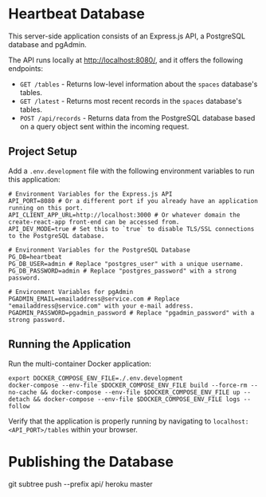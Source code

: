 # Heartbeat Database

This server-side application consists of an Express.js API, a PostgreSQL database and pgAdmin.

The API runs locally at [http://localhost:8080/](http://localhost:8080/), and it offers the following endpoints:

* `GET /tables` - Returns low-level information about the `spaces` database's tables.
* `GET /latest` - Returns most recent records in the `spaces` database's tables.
* `POST /api/records` - Returns data from the PostgreSQL database based on a query object sent within the incoming request.

## Project Setup

Add a `.env.development` file with the following environment variables to run this application:

```
# Environment Variables for the Express.js API
API_PORT=8080 # Or a different port if you already have an application running on this port.
API_CLIENT_APP_URL=http://localhost:3000 # Or whatever domain the create-react-app front-end can be accessed from.
API_DEV_MODE=true # Set this to `true` to disable TLS/SSL connections to the PostgreSQL database.

# Environment Variables for the PostgreSQL Database
PG_DB=heartbeat
PG_DB_USER=admin # Replace "postgres_user" with a unique username.
PG_DB_PASSWORD=admin # Replace "postgres_password" with a strong password. 

# Environment Variables for pgAdmin
PGADMIN_EMAIL=emailaddress@service.com # Replace "emailaddress@service.com" with your e-mail address.
PGADMIN_PASSWORD=pgadmin_password # Replace "pgadmin_password" with a strong password.
```

## Running the Application

Run the multi-container Docker application:

```shell
export DOCKER_COMPOSE_ENV_FILE=./.env.development
docker-compose --env-file $DOCKER_COMPOSE_ENV_FILE build --force-rm --no-cache && docker-compose --env-file $DOCKER_COMPOSE_ENV_FILE up --detach && docker-compose --env-file $DOCKER_COMPOSE_ENV_FILE logs --follow
```

Verify that the application is properly running by navigating to `localhost:<API_PORT>/tables` within your browser. 

# Publishing the Database
git subtree push --prefix api/ heroku master
